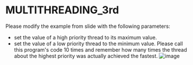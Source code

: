 # MULTITHREADING_3rd
Please modify the example from slide with the following parameters:
- set the value of a high priority thread to its maximum value.
- set the value of a low priority thread to the minimum value.
Please call this program's code 10 times and remember how many times the thread about the highest priority was actually achieved the fastest.
![image](https://github.com/horeyzer/MULTITHREADING_3rd/assets/147154747/af900ec0-f54a-4ad2-8026-9943bf7a4ef4)
